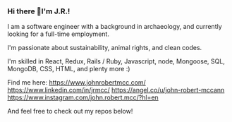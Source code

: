 ### Hi there 👋I'm J.R.! 

I am a software engineer with a background in archaeology, and currently looking for a full-time employment.

I'm passionate about sustainability, animal rights, and clean codes.

I'm skilled in React, Redux, Rails / Ruby, Javascript, node, Mongoose, SQL, MongoDB, CSS, HTML, and plenty more :)

Find me here:
https://www.johnrobertmcc.com/
https://www.linkedin.com/in/jrmcc/
https://angel.co/u/john-robert-mccann
https://www.instagram.com/john.robert.mcc/?hl=en

And feel free to check out my repos below!
